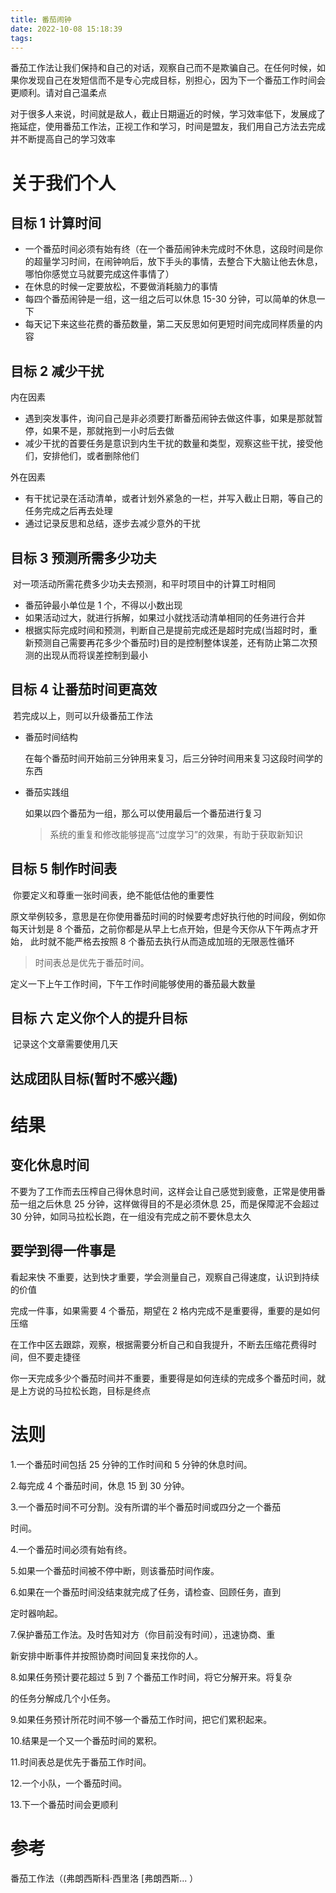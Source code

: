 ```yaml
---
title: 番茄闹钟
date: 2022-10-08 15:18:39
tags:
---
```


​ 番茄工作法让我们保持和自己的对话，观察自己而不是欺骗自己。在任何时候，如果你发现自己在发短信而不是专心完成目标，别担心，因为下一个番茄工作时间会更顺利。请对自己温柔点

​ 对于很多人来说，时间就是敌人，截止日期逼近的时候，学习效率低下，发展成了拖延症，使用番茄工作法，正视工作和学习，时间是盟友，我们用自己方法去完成并不断提高自己的学习效率

# 关于我们个人

## 目标 1 计算时间

- 一个番茄时间必须有始有终（在一个番茄闹钟未完成时不休息，这段时间是你的超量学习时间，在闹钟响后，放下手头的事情，去整合下大脑让他去休息，哪怕你感觉立马就要完成这件事情了）
- 在休息的时候一定要放松，不要做消耗脑力的事情
- 每四个番茄闹钟是一组，这一组之后可以休息 15-30 分钟，可以简单的休息一下
- 每天记下来这些花费的番茄数量，第二天反思如何更短时间完成同样质量的内容

## 目标 2 减少干扰

内在因素

- 遇到突发事件，询问自己是非必须要打断番茄闹钟去做这件事，如果是那就暂停，如果不是，那就拖到一小时后去做
- 减少干扰的首要任务是意识到内生干扰的数量和类型，观察这些干扰，接受他们，安排他们，或者删除他们

外在因素

- 有干扰记录在活动清单，或者计划外紧急的一栏，并写入截止日期，等自己的任务完成之后再去处理
- 通过记录反思和总结，逐步去减少意外的干扰

## 目标 3 预测所需多少功夫

​ 对一项活动所需花费多少功夫去预测，和平时项目中的计算工时相同

- 番茄钟最小单位是 1 个，不得以小数出现
- 如果活动过大，就进行拆解，如果过小就找活动清单相同的任务进行合并
- 根据实际完成时间和预测，判断自己是提前完成还是超时完成(当超时时，重新预测自己需要再花多少个番茄时)目的是控制整体误差，还有防止第二次预测的出现从而将误差控制到最小

## 目标 4 让番茄时间更高效

​ 若完成以上，则可以升级番茄工作法

- 番茄时间结构

  在每个番茄时间开始前三分钟用来复习，后三分钟时间用来复习这段时间学的东西

- 番茄实践组

  如果以四个番茄为一组，那么可以使用最后一个番茄进行复习

  > 系统的重复和修改能够提高“过度学习”的效果，有助于获取新知识

## 目标 5 制作时间表

​ 你要定义和尊重一张时间表，绝不能低估他的重要性

原文举例较多，意思是在你使用番茄时间的时候要考虑好执行他的时间段，例如你每天计划是 8 个番茄，之前你都是从早上七点开始，但是今天你从下午两点才开始， 此时就不能严格去按照 8 个番茄去执行从而造成加班的无限恶性循环

> 时间表总是优先于番茄时间。

定义一下上午工作时间，下午工作时间能够使用的番茄最大数量

## 目标 六 定义你个人的提升目标

​ 记录这个文章需要使用几天

## 达成团队目标(暂时不感兴趣)

# 结果

## 变化休息时间

不要为了工作而去压榨自己得休息时间，这样会让自己感觉到疲惫，正常是使用番茄一组之后休息 25 分钟，这样做得目的不是必须休息 25，而是保障泥不会超过 30 分钟，如同马拉松长跑，在一组没有完成之前不要休息太久

## 要学到得一件事是

看起来快 不重要，达到快才重要，学会测量自己，观察自己得速度，认识到持续的价值

完成一件事，如果需要 4 个番茄，期望在 2 格内完成不是重要得，重要的是如何压缩

在工作中区去跟踪，观察，根据需要分析自己和自我提升，不断去压缩花费得时间，但不要走捷径

你一天完成多少个番茄时间并不重要，重要得是如何连续的完成多个番茄时间，就是上方说的马拉松长跑，目标是终点

# 法则

1.一个番茄时间包括 25 分钟的工作时间和 5 分钟的休息时间。

2.每完成 4 个番茄时间，休息 15 到 30 分钟。

3.一个番茄时间不可分割。没有所谓的半个番茄时间或四分之一个番茄

时间。

4.一个番茄时间必须有始有终。

5.如果一个番茄时间被不停中断，则该番茄时间作废。

6.如果在一个番茄时间没结束就完成了任务，请检查、回顾任务，直到

定时器响起。

7.保护番茄工作法。及时告知对方（你目前没有时间），迅速协商、重

新安排中断事件并按照协商时间回复来找你的人。

8.如果任务预计要花超过 5 到 7 个番茄工作时间，将它分解开来。将复杂

的任务分解成几个小任务。

9.如果任务预计所花时间不够一个番茄工作时间，把它们累积起来。

10.结果是一个又一个番茄时间的累积。

11.时间表总是优先于番茄工作时间。

12.一个小队，一个番茄时间。

13.下一个番茄时间会更顺利

# 参考

番茄工作法（(弗朗西斯科·西里洛 [弗朗西斯... ）

